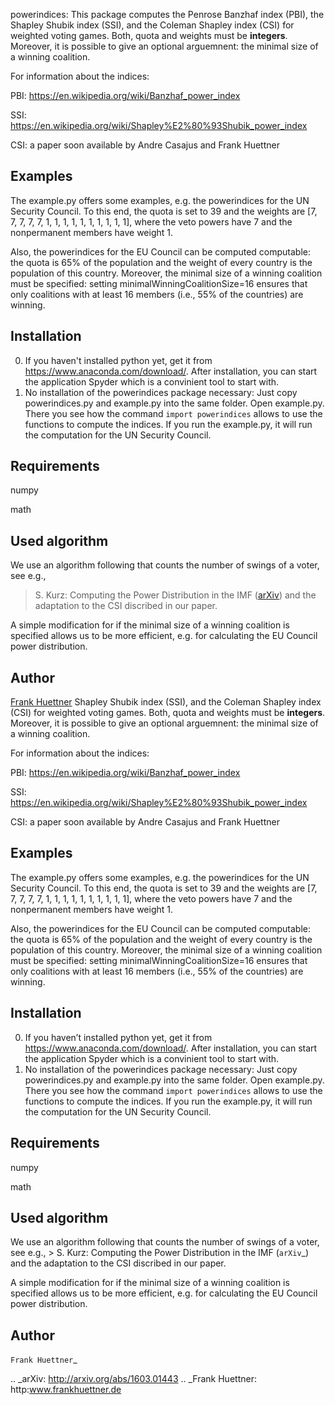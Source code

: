 powerindices: This package computes 
the Penrose Banzhaf index (PBI), 
the Shapley Shubik index (SSI), and 
the Coleman Shapley index (CSI)
for weighted voting games. 
Both, quota and weights must be **integers**.
Moreover, it is possible to give an optional arguemnent: the minimal size of a winning coalition.

For information about the indices:

PBI: https://en.wikipedia.org/wiki/Banzhaf_power_index

SSI: https://en.wikipedia.org/wiki/Shapley%E2%80%93Shubik_power_index

CSI: a paper soon available by Andre Casajus and Frank Huettner


## Examples
The example.py offers some examples, e.g. the powerindices for the UN Security Council. To this end, the quota is set to 39 and the weights are [7, 7, 7, 7, 7, 1, 1, 1, 1, 1, 1, 1, 1, 1, 1], where the veto powers have 7 and the nonpermanent members have weight 1. 

Also, the powerindices for the EU Council can be computed computable: the quota is 65% of the population and the weight of every country is the population of this country. Moreover, the minimal size of a winning coalition must be specified: setting minimalWinningCoalitionSize=16 ensures that only coalitions with at least 16 members (i.e., 55% of the countries) are winning.


## Installation
0) If you haven't installed python yet, get it from https://www.anaconda.com/download/. After installation, you can start the application Spyder which is a convinient tool to start with. 
1) No installation of the powerindices package necessary: Just copy powerindices.py and example.py into the same folder. Open example.py. There you see how the command `import powerindices` allows to use the functions to compute the indices. If you run the example.py, it will run the computation for the UN Security Council.

## Requirements
numpy

math

## Used algorithm
We use an algorithm following that counts the number of swings of a voter, see e.g.,
> S. Kurz: Computing the Power Distribution in the IMF ([arXiv](http://arxiv.org/abs/1603.01443))
and the adaptation to the CSI discribed in our paper.

A simple modification for if the minimal size of a winning coalition is specified allows us to be more efficient, e.g. for calculating the EU Council power distribution.

## Author
[Frank Huettner](http:www.frankhuettner.de)
Shapley Shubik index (SSI), and the Coleman Shapley index (CSI) for
weighted voting games. Both, quota and weights must be **integers**.
Moreover, it is possible to give an optional arguemnent: the minimal
size of a winning coalition.

For information about the indices:

PBI: https://en.wikipedia.org/wiki/Banzhaf_power_index

SSI: https://en.wikipedia.org/wiki/Shapley%E2%80%93Shubik_power_index

CSI: a paper soon available by Andre Casajus and Frank Huettner

Examples
--------

The example.py offers some examples, e.g. the powerindices for the UN
Security Council. To this end, the quota is set to 39 and the weights
are [7, 7, 7, 7, 7, 1, 1, 1, 1, 1, 1, 1, 1, 1, 1], where the veto powers
have 7 and the nonpermanent members have weight 1.

Also, the powerindices for the EU Council can be computed computable:
the quota is 65% of the population and the weight of every country is
the population of this country. Moreover, the minimal size of a winning
coalition must be specified: setting minimalWinningCoalitionSize=16
ensures that only coalitions with at least 16 members (i.e., 55% of the
countries) are winning.

Installation
------------

0) If you haven’t installed python yet, get it from
   https://www.anaconda.com/download/. After installation, you can start
   the application Spyder which is a convinient tool to start with.
1) No installation of the powerindices package necessary: Just copy
   powerindices.py and example.py into the same folder. Open example.py.
   There you see how the command ``import powerindices`` allows to use
   the functions to compute the indices. If you run the example.py, it
   will run the computation for the UN Security Council.

Requirements
------------

numpy

math

Used algorithm
--------------

We use an algorithm following that counts the number of swings of a
voter, see e.g., > S. Kurz: Computing the Power Distribution in the IMF
(`arXiv`_) and the adaptation to the CSI discribed in our paper.

A simple modification for if the minimal size of a winning coalition is
specified allows us to be more efficient, e.g. for calculating the EU
Council power distribution.

Author
------

`Frank Huettner`_

.. _arXiv: http://arxiv.org/abs/1603.01443
.. _Frank Huettner: http:www.frankhuettner.de
